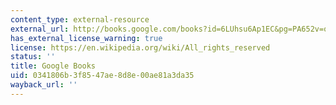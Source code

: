 ```yaml
---
content_type: external-resource
external_url: http://books.google.com/books?id=6LUhsu6Ap1EC&pg=PA652v=onepage
has_external_license_warning: true
license: https://en.wikipedia.org/wiki/All_rights_reserved
status: ''
title: Google Books
uid: 0341806b-3f85-47ae-8d8e-00ae81a3da35
wayback_url: ''
---
```

